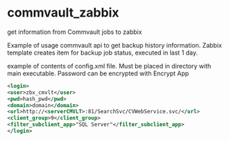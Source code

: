 # commvault_zabbix
get information from Commvault jobs to zabbix

Example of usage commvault api to get backup history information.
Zabbix template creates item for backup job status, executed in last 1 day.


example of contents of config.xml file. Must be placed in directory with main executable.
Password can be encrypted with Encrypt App

```xml
<login>
<user>zbx_cmvlt</user>
<pwd>hash_pwd</pwd>
<domain>domain</domain>
<url>http://<serverCMVLT>:81/SearchSvc/CVWebService.svc/</url>
<client_group>9</client_group>
<filter_subclient_app>"SQL Server"</filter_subclient_app>
</login>
```
